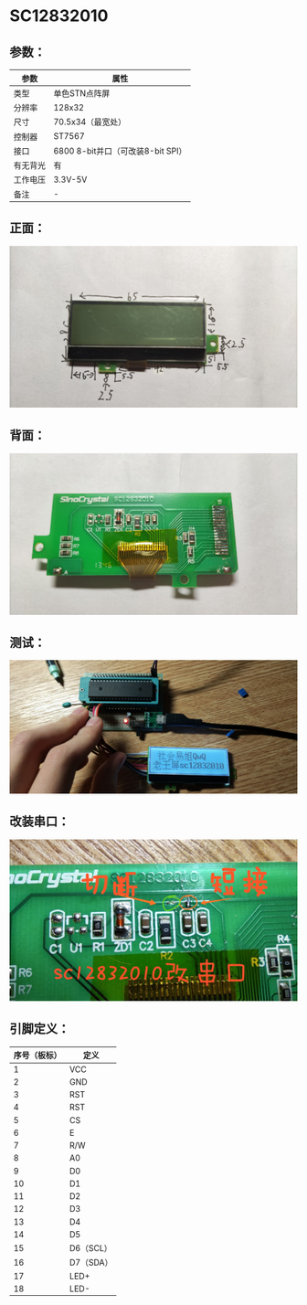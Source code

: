 # SC12832010

## 参数：

| 参数     | 属性                              |
| -------- | --------------------------------- |
| 类型     | 单色STN点阵屏                     |
| 分辨率   | 128x32                            |
| 尺寸     | 70.5x34（最宽处）                 |
| 控制器   | ST7567                            |
| 接口     | 6800 8-bit并口（可改装8-bit SPI） |
| 有无背光 | 有                                |
| 工作电压 | 3.3V-5V                           |
| 备注     | -                                 |

## 正面：

![正面](正面.jpg)

## 背面：

![背面](背面.jpg)

## 测试：

![测试](测试.jpg)

## 改装串口：

![改串口](改串口.jpg)

## 引脚定义：

| 序号（板标） | 定义      |
| ------------ | --------- |
| 1            | VCC       |
| 2            | GND       |
| 3            | RST       |
| 4            | RST       |
| 5            | CS        |
| 6            | E         |
| 7            | R/W       |
| 8            | A0        |
| 9            | D0        |
| 10           | D1        |
| 11           | D2        |
| 12           | D3        |
| 13           | D4        |
| 14           | D5        |
| 15           | D6（SCL） |
| 16           | D7（SDA） |
| 17           | LED+      |
| 18           | LED-      |

